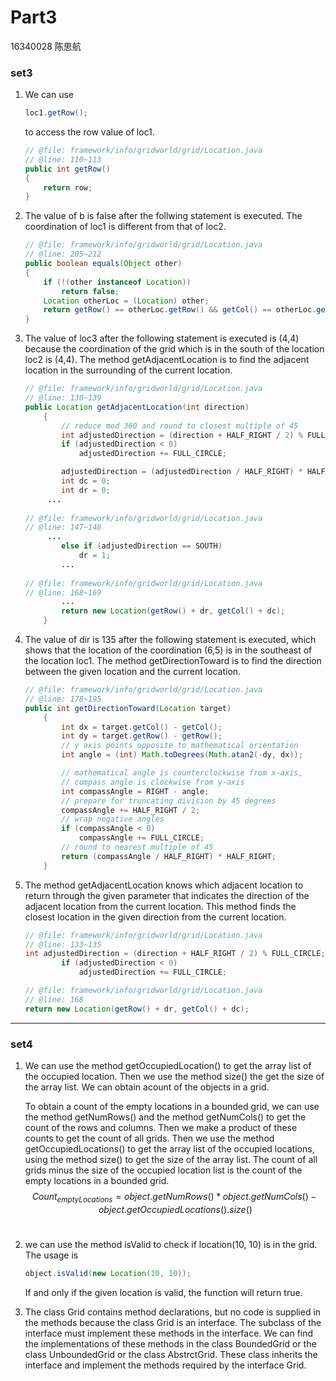 # Part3

16340028 陈思航

###	set3

1. We can use

   ```java
   loc1.getRow();
   ```

   to access the row value of loc1.

   ```java
   // @file: framework/info/gridworld/grid/Location.java
   // @line: 110~113
   public int getRow()
   {
       return row;
   }
   ```

2. The value of b is false after the follwing statement is executed. The coordination of  loc1 is different from that of loc2.

   ```java
   // @file: framework/info/gridworld/grid/Location.java
   // @line: 205~212
   public boolean equals(Object other)
   {
       if (!(other instanceof Location))
           return false;
       Location otherLoc = (Location) other;
       return getRow() == otherLoc.getRow() && getCol() == otherLoc.getCol();
   }
   ```

3. The value of loc3 after the following statement is executed is (4,4) because the coordination of the grid which is in the south of the location loc2 is (4,4). The method getAdjacentLocation is to find the adjacent location in the  surrounding of the current location.

   ```java
   // @file: framework/info/gridworld/grid/Location.java
   // @line: 130~139
   public Location getAdjacentLocation(int direction)
       {
           // reduce mod 360 and round to closest multiple of 45
           int adjustedDirection = (direction + HALF_RIGHT / 2) % FULL_CIRCLE;
           if (adjustedDirection < 0)
               adjustedDirection += FULL_CIRCLE;

           adjustedDirection = (adjustedDirection / HALF_RIGHT) * HALF_RIGHT;
           int dc = 0;
           int dr = 0;
   		...
               
   // @file: framework/info/gridworld/grid/Location.java
   // @line: 147~148
       	...
           else if (adjustedDirection == SOUTH)
               dr = 1;
           ...
              
   // @file: framework/info/gridworld/grid/Location.java
   // @line: 168~169
           ...
           return new Location(getRow() + dr, getCol() + dc);
       }
   ```

4. The value of dir is 135 after the following statement is executed, which shows that the location of the coordination (6,5) is in the southeast of the location loc1. The method getDirectionToward is to find the direction between the given location and the current location.

   ```java
   // @file: framework/info/gridworld/grid/Location.java
   // @line: 178~195
   public int getDirectionToward(Location target)
       {
           int dx = target.getCol() - getCol();
           int dy = target.getRow() - getRow();
           // y axis points opposite to mathematical orientation
           int angle = (int) Math.toDegrees(Math.atan2(-dy, dx));

           // mathematical angle is counterclockwise from x-axis,
           // compass angle is clockwise from y-axis
           int compassAngle = RIGHT - angle;
           // prepare for truncating division by 45 degrees
           compassAngle += HALF_RIGHT / 2;
           // wrap negative angles
           if (compassAngle < 0)
               compassAngle += FULL_CIRCLE;
           // round to nearest multiple of 45
           return (compassAngle / HALF_RIGHT) * HALF_RIGHT;
       }
   ```

5. The method getAdjacentLocation knows which adjacent location to return through the given parameter that indicates the direction of the adjacent location from the current location. This method finds the closest location in the given direction from the current location.

   ```java
   // @file: framework/info/gridworld/grid/Location.java
   // @line: 133~135
   int adjustedDirection = (direction + HALF_RIGHT / 2) % FULL_CIRCLE;
           if (adjustedDirection < 0)
               adjustedDirection += FULL_CIRCLE;

   // @file: framework/info/gridworld/grid/Location.java
   // @line: 168
   return new Location(getRow() + dr, getCol() + dc);
   ```


------

### set4

1. We can use the method getOccupiedLocation() to get the array list of the occupied location. Then we use the method size() the get the size of the array list. We can obtain acount of the objects in a grid.

   To obtain a count of the empty locations in a bounded grid, we can use the method getNumRows() and the method getNumCols() to get the count of the rows and columns. Then we make a product  of these counts to get the count of all grids. Then we use the method getOccupiedLocations() to get the array list of the occupied locations, using the method size() to get the size of the array list. The count of all grids minus the size of the occupied location list is the count of the empty locations in a bounded grid.
   $$
   Count_{emptyLocations} = object.getNumRows() * object.getNumCols() - object.getOccupiedLocations().size()
   $$
   ​
2. we can use the method isValid to check if location(10, 10) is in the grid. The usage is

   ```java
   object.isValid(new Location(10, 10));
   ```

   If and only if the given location is valid, the function will return true.

3. The class Grid contains method declarations, but no code is supplied in the methods because the class Grid is an interface. The subclass of the interface must implement these methods in the interface. We can find the implementations of these methods in the class BoundedGrid or the class UnboundedGrid or the class AbstrctGrid. These class inherits the interface and implement the methods required by the interface Grid.